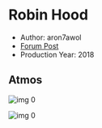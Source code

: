 # Robin Hood

* Author: aron7awol
* [Forum Post](https://www.avsforum.com/threads/bass-eq-for-filtered-movies.2995212/post-57562518)
* Production Year: 2018

## Atmos

![img 0](https://i.imgur.com/3e39CvO.jpg)

![img 0](https://i.imgur.com/sg9QR3e.jpg)


